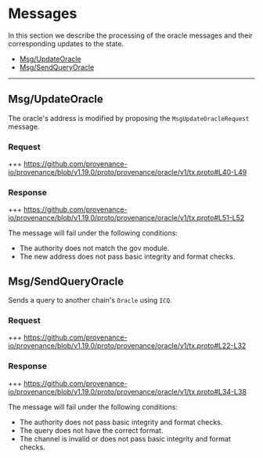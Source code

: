 <!--
order: 3
-->

# Messages

In this section we describe the processing of the oracle messages and their corresponding updates to the state.

<!-- TOC 2 -->
  - [Msg/UpdateOracle](#msgupdateoracle)
  - [Msg/SendQueryOracle](#msgsendqueryoracle)


---
## Msg/UpdateOracle

The oracle's address is modified by proposing the `MsgUpdateOracleRequest` message.

### Request

+++ https://github.com/provenance-io/provenance/blob/v1.19.0/proto/provenance/oracle/v1/tx.proto#L40-L49

### Response

+++ https://github.com/provenance-io/provenance/blob/v1.19.0/proto/provenance/oracle/v1/tx.proto#L51-L52

The message will fail under the following conditions:
* The authority does not match the gov module.
* The new address does not pass basic integrity and format checks.

## Msg/SendQueryOracle

Sends a query to another chain's `Oracle` using `ICQ`.

### Request

+++ https://github.com/provenance-io/provenance/blob/v1.19.0/proto/provenance/oracle/v1/tx.proto#L22-L32

### Response

+++ https://github.com/provenance-io/provenance/blob/v1.19.0/proto/provenance/oracle/v1/tx.proto#L34-L38

The message will fail under the following conditions:
* The authority does not pass basic integrity and format checks.
* The query does not have the correct format.
* The channel is invalid or does not pass basic integrity and format checks.
